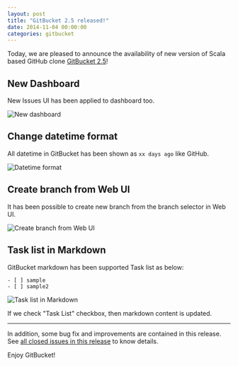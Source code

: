 ```yaml
---
layout: post
title: "GitBucket 2.5 released!"
date: 2014-11-04 00:00:00
categories: gitbucket
---
```


Today, we are pleased to announce the availability of new version of Scala based GitHub clone [GitBucket 2.5](https://github.com/takezoe/gitbucket/releases/tag/2.5)!

## New Dashboard

New Issues UI has been applied to dashboard too.

![New dashboard]({{site.baseurl}}/images/gitbucket-2.5/dashboard.png)

## Change datetime format

All datetime in GitBucket has been shown as `xx days ago` like GitHub.

![Datetime format]({{site.baseurl}}/images/gitbucket-2.5/dateformat.png)


## Create branch from Web UI

It has been possible to create new branch from the branch selector in Web UI.

![Create branch from Web UI]({{site.baseurl}}/images/gitbucket-2.5/create_branch.png)

## Task list in Markdown

GitBucket markdown has been supported Task list as below:

```
- [ ] sample
- [ ] sample2
```

![Task list in Markdown]({{site.baseurl}}/images/gitbucket-2.5/tasklist.png)

If we check "Task List" checkbox, then markdown content is updated.

----

In addition, some bug fix and improvements are contained in this release. See [all closed issues in this release](https://github.com/takezoe/gitbucket/issues?q=is%3Aissue+milestone%3A2.5+is%3Aclosed) to know details.

Enjoy GitBucket!
